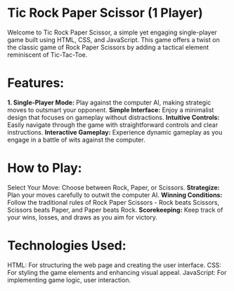 # Tic Rock Paper Scissor (1 Player)
Welcome to Tic Rock Paper Scissor, a simple yet engaging single-player game built using HTML, CSS, and JavaScript. This game offers a twist on the classic game of Rock Paper Scissors by adding a tactical element reminiscent of Tic-Tac-Toe.

# Features:
**1. Single-Player Mode:** Play against the computer AI, making strategic moves to outsmart your opponent.
**Simple Interface:** Enjoy a minimalist design that focuses on gameplay without distractions.
**Intuitive Controls:** Easily navigate through the game with straightforward controls and clear instructions.
**Interactive Gameplay:** Experience dynamic gameplay as you engage in a battle of wits against the computer.

# How to Play:
Select Your Move: Choose between Rock, Paper, or Scissors.
**Strategize:** Plan your moves carefully to outwit the computer AI.
**Winning Conditions:** Follow the traditional rules of Rock Paper Scissors - Rock beats Scissors, Scissors beats Paper, and Paper beats Rock.
**Scorekeeping:** Keep track of your wins, losses, and draws as you aim for victory.

# Technologies Used:
HTML: For structuring the web page and creating the user interface.
CSS: For styling the game elements and enhancing visual appeal.
JavaScript: For implementing game logic, user interaction.
